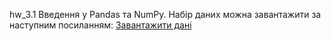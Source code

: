 hw_3.1 Введення у Pandas та NumPy. 
Набір даних можна завантажити за наступним посиланням: [Завантажити дані](https://colab.research.google.com/drive/1JPyz8s3-QAY3lzwaaIwr2EU6xmSiGIex?usp=sharing)
